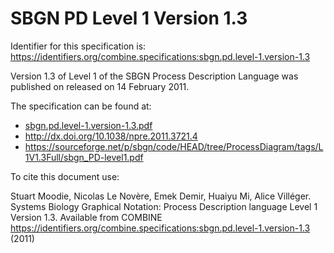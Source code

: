 # SBGN PD Level 1 Version 1.3
Identifier for this specification is: https://identifiers.org/combine.specifications:sbgn.pd.level-1.version-1.3

Version 1.3 of Level 1 of the SBGN Process Description Language was published on released on 14 February 2011.

The specification can be found at:

* [sbgn.pd.level-1.version-1.3.pdf](https://raw.githubusercontent.com/combine-org/combine-specifications/main/specifications/files/sbgn.pd.level-1.version-1.3.pdf)
* http://dx.doi.org/10.1038/npre.2011.3721.4
* https://sourceforge.net/p/sbgn/code/HEAD/tree/ProcessDiagram/tags/L1V1.3Full/sbgn_PD-level1.pdf

To cite this document use:

Stuart Moodie, Nicolas Le Novère, Emek Demir, Huaiyu Mi, Alice Villéger. Systems Biology Graphical Notation: Process Description language Level 1 Version 1.3. Available from COMBINE https://identifiers.org/combine.specifications:sbgn.pd.level-1.version-1.3 (2011)